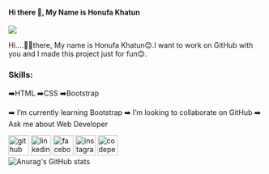 #### Hi there 👋, My Name is Honufa Khatun
![](https://arturssmirnovs.github.io/github-profile-readme-generator/images/banner.png)

Hi....🙋‍♀️there, My name is Honufa Khatun😊.I want to work on GitHub with you and I made this project just for fun😊. 

### Skills:
➡️HTML
➡️CSS
➡️Bootstrap

➡️ I’m currently learning Bootstrap 
➡️ I’m looking to collaborate on GitHub 
➡️ Ask me about Web Developer 


[<img src='https://cdn.jsdelivr.net/npm/simple-icons@3.0.1/icons/github.svg' alt='github' height='40'>](https://github.com/devhonufa)  [<img src='https://cdn.jsdelivr.net/npm/simple-icons@3.0.1/icons/linkedin.svg' alt='linkedin' height='40'>](https://www.linkedin.com/in/devhonufa/)  [<img src='https://cdn.jsdelivr.net/npm/simple-icons@3.0.1/icons/facebook.svg' alt='facebook' height='40'>](https://www.facebook.com/devhonufa)  [<img src='https://cdn.jsdelivr.net/npm/simple-icons@3.0.1/icons/instagram.svg' alt='instagram' height='40'>](https://www.instagram.com/devhonufa/)  [<img src='https://cdn.jsdelivr.net/npm/simple-icons@3.0.1/icons/codepen.svg' alt='codepen' height='40'>](https://codepen.io/devhonufa)  
![Anurag's GitHub stats](https://github-readme-stats.vercel.app/api?username=anuraghazra&show_icons=true&theme=radical)



